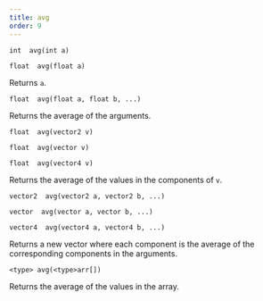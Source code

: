 ```yaml
---
title: avg
order: 9
---
```

`int  avg(int a)`

`float  avg(float a)`

Returns `a`.

`float  avg(float a, float b, ...)`

Returns the average of the arguments.

`float  avg(vector2 v)`

`float  avg(vector v)`

`float  avg(vector4 v)`

Returns the average of the values in the components of `v`.

`vector2  avg(vector2 a, vector2 b, ...)`

`vector  avg(vector a, vector b, ...)`

`vector4  avg(vector4 a, vector4 b, ...)`

Returns a new vector where each component is the average of the corresponding components in the arguments.

`<type> avg(<type>arr[])`

Returns the average of the values in the array.
